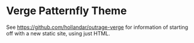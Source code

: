 # Verge Patternfly Theme

See https://github.com/hollandar/outrage-verge for information of starting off with a new static site, using just HTML.
